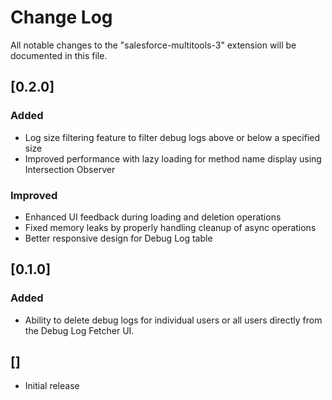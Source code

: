 # Change Log

All notable changes to the "salesforce-multitools-3" extension will be documented in this file.

## [0.2.0]
### Added
- Log size filtering feature to filter debug logs above or below a specified size
- Improved performance with lazy loading for method name display using Intersection Observer

### Improved
- Enhanced UI feedback during loading and deletion operations
- Fixed memory leaks by properly handling cleanup of async operations
- Better responsive design for Debug Log table

## [0.1.0]
### Added
- Ability to delete debug logs for individual users or all users directly from the Debug Log Fetcher UI.

## []

- Initial release
